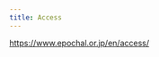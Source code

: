 ```yaml
---
title: Access
---
```


<a href="https://www.epochal.or.jp/en/access/">https://www.epochal.or.jp/en/access/</a>
